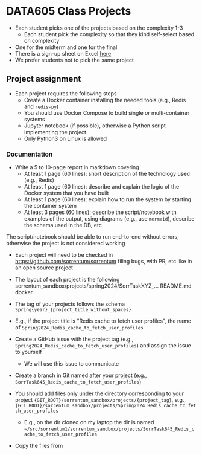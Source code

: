 # DATA605 Class Projects

- Each student picks one of the projects based on the complexity 1-3
  - Each student pick the complexity so that they kind self-select based on
    complexity
- One for the midterm and one for the final
- There is a sign-up sheet on Excel
  [here](https://docs.google.com/spreadsheets/d/1nwjIvXgEaxH_M21k8hYebVbFPLWh7UNglLUlh11psAs/edit#gid=0)
- We prefer students not to pick the same project

## Project assignment

- Each project requires the following steps
  - Create a Docker container installing the needed tools (e.g., Redis and `redis-py`)
  - You should use Docker Compose to build single or multi-container systems
  - Jupyter notebook (if possible), otherwise a Python script implementing the project
  - Only Python3 on Linux is allowed

### Documentation
- Write a 5 to 10-page report in markdown covering
  - At least 1 page (60 lines): short description of the technology used (e.g.,
    Redis)
  - At least 1 page (60 lines): describe and explain the logic of the Docker
    system that you have built
  - At least 1 page (60 lines): explain how to run the system by starting the
    container system
  - At least 3 pages (60 lines): describe the script/notebook with examples of
    the output, using diagrams (e.g., use `mermaid`), describe the schema used in
    the DB, etc

The script/notebook should be able to run end-to-end without errors, otherwise
the project is not considered working

- Each project will need to be checked in https://github.com/sorrentum/sorrentum
  filing bugs, with PR, etc like in an open source project

- The layout of each project is the following
  sorrentum_sandbox/projects/spring2024/SorrTaskXYZ_...
    README.md
    docker

- The tag of your projects follows the schema
  `Spring{year}_{project_title_without_spaces}`
- E.g., if the project title is "Redis cache to fetch user profiles", the name of
  `Spring2024_Redis_cache_to_fetch_user_profiles`

- Create a GitHub issue with the project tag (e.g.,
  `Spring2024_Redis_cache_to_fetch_user_profiles`) and assign the issue to
  yourself
  - We will use this issue to communicate

- Create a branch in Git named after your project (e.g.,
  `SorrTask645_Redis_cache_to_fetch_user_profiles`)
- You should add files only under the directory corresponding to your project
  `{GIT_ROOT}/sorrentum_sandbox/projects/{project_tag}`, e.g.,
  `{GIT_ROOT}/sorrentum_sandbox/projects/Spring2024_Redis_cache_to_fetch_user_profiles`
  - E.g., on the dir cloned on my laptop the dir is named
    `~/src/sorrentum1/sorrentum_sandbox/projects/SorrTask645_Redis_cache_to_fetch_user_profiles`

- Copy the files from 
